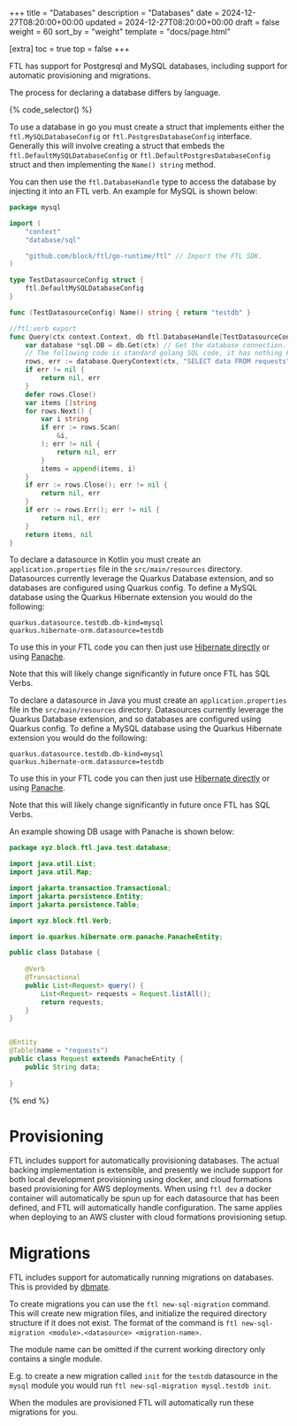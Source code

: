 +++
title = "Databases"
description = "Databases"
date = 2024-12-27T08:20:00+00:00
updated = 2024-12-27T08:20:00+00:00
draft = false
weight = 60
sort_by = "weight"
template = "docs/page.html"

[extra]
toc = true
top = false
+++

FTL has support for Postgresql and MySQL databases, including support for automatic provisioning and migrations.

The process for declaring a database differs by language.

{% code_selector() %}
<!-- go -->

To use a database in go you must create a struct that implements either the `ftl.MySQLDatabaseConfig` or 
`ftl.PostgresDatabaseConfig` interface. Generally this will involve creating a struct that embeds the
`ftl.DefaultMySQLDatabaseConfig` or `ftl.DefaultPostgresDatabaseConfig` struct and then implementing the `Name() string` method.


You can then use the `ftl.DatabaseHandle` type to access the database by injecting it into an FTL verb. 
An example for MySQL is shown below:

```go
package mysql

import (
	"context"
	"database/sql"

	"github.com/block/ftl/go-runtime/ftl" // Import the FTL SDK.
)

type TestDatasourceConfig struct {
	ftl.DefaultMySQLDatabaseConfig
}

func (TestDatasourceConfig) Name() string { return "testdb" }

//ftl:verb export
func Query(ctx context.Context, db ftl.DatabaseHandle[TestDatasourceConfig]) ([]string, error) {
	var database *sql.DB = db.Get(ctx) // Get the database connection.
	// The following code is standard golang SQL code, it has nothing FTL specific.
	rows, err := database.QueryContext(ctx, "SELECT data FROM requests")
	if err != nil {
		return nil, err
	}
	defer rows.Close()
	var items []string
	for rows.Next() {
		var i string
		if err := rows.Scan(
			&i,
		); err != nil {
			return nil, err
		}
		items = append(items, i)
	}
	if err := rows.Close(); err != nil {
		return nil, err
	}
	if err := rows.Err(); err != nil {
		return nil, err
	}
	return items, nil
}

```
<!-- kotlin -->
To declare a datasource in Kotlin you must create an `application.properties` file in the `src/main/resources`
directory. Datasources currently leverage the Quarkus Database extension, and so databases are configured
using Quarkus config. To define a MySQL database using the Quarkus Hibernate extension you would do the following:

```properties
quarkus.datasource.testdb.db-kind=mysql
quarkus.hibernate-orm.datasource=testdb
```

To use this in your FTL code you can then just use [Hibernate directly](https://quarkus.io/guides/hibernate-orm) or using [Panache](https://quarkus.io/guides/hibernate-orm-panache).

Note that this will likely change significantly in future once FTL has SQL Verbs.

<!-- java -->

To declare a datasource in Java you must create an `application.properties` file in the `src/main/resources`
directory. Datasources currently leverage the Quarkus Database extension, and so databases are configured
using Quarkus config. To define a MySQL database using the Quarkus Hibernate extension you would do the following:

```properties
quarkus.datasource.testdb.db-kind=mysql
quarkus.hibernate-orm.datasource=testdb
```

To use this in your FTL code you can then just use [Hibernate directly](https://quarkus.io/guides/hibernate-orm) or using [Panache](https://quarkus.io/guides/hibernate-orm-panache).

Note that this will likely change significantly in future once FTL has SQL Verbs.

An example showing DB usage with Panache is shown below:

```java
package xyz.block.ftl.java.test.database;

import java.util.List;
import java.util.Map;

import jakarta.transaction.Transactional;
import jakarta.persistence.Entity;
import jakarta.persistence.Table;

import xyz.block.ftl.Verb;

import io.quarkus.hibernate.orm.panache.PanacheEntity;

public class Database {
    
    @Verb
    @Transactional
    public List<Request> query() {
        List<Request> requests = Request.listAll();
        return requests;
    }
}


@Entity
@Table(name = "requests")
public class Request extends PanacheEntity {
    public String data;
    
}

```
{% end %}

# Provisioning

FTL includes support for automatically provisioning databases. The actual backing implementation is
extensible, and presently we include support for both local development provisioning using docker,
and cloud formations based provisioning for AWS deployments. When using `ftl dev` a docker container
will automatically be spun up for each datasource that has been defined, and FTL will automatically
handle configuration. The same applies when deploying to an AWS cluster with cloud formations
provisioning setup.

# Migrations

FTL includes support for automatically running migrations on databases. This is provided by [dbmate](https://github.com/amacneil/dbmate). 

To create migrations you can use the `ftl new-sql-migration` command. This will create new migration files, and initialize the required
directory structure if it does not exist. The format of the command is `ftl new-sql-migration <module>.<datasource> <migration-name>`.

The module name can be omitted if the current working directory only contains a single module.

E.g. to create a new migration called `init` for the `testdb` datasource in the `mysql` module you would run `ftl new-sql-migration mysql.testdb init`.

When the modules are provisioned FTL will automatically run these migrations for you.
